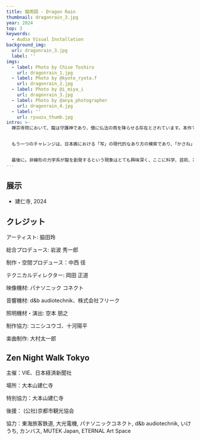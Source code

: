 ```yaml
---
title: 龍雨図 - Dragon Rain
thumbnail: dragonrain_3.jpg
year: 2024
top: 3
keywords:
  - Audio Visual Installation
background_img:
  url: dragonrain_3.jpg
  label: ''
imgs:
  - label: Photo by Chise Toshiro
    url: dragonrain_1.jpg
  - label: Photo by @kyoto_ryota.f
    url: dragonrain_2.jpg
  - label: Photo by @i_miya_i
    url: dragonrain_3.jpg
  - label: Photo by @anya_photographer
    url: dragonrain_4.jpg
  - label: ''
    url: ryuuzu_thumb.jpg
intro: >-
  禅宗寺院において、龍は守護神であり、僧に仏法の雨を降らせる存在とされています。本作では、非線形物理システム、デジタル映像技術、そして脳科学に基づくサウンドを駆使することで、現代ならではの「仏法の雨を降らせる龍」を描くことに挑戦します。建仁寺の法堂の天井に描かれた小泉淳作の『双龍図』と対をなす形で本作『龍雨図』は設置されます。


  もう一つのチャレンジは、日本画における「写」の現代的なあり方の模索であり、「かさね」「うつし」「なぞらえ」といった日本古来の美意識の2020年代ならではの継承の型を提出することです。小泉淳作の『双龍図』を脇田玲なりに描くとはどういうことか。それを突き詰めた結果、単に小泉の絵のデジタルスキャンに加工を施すということではなく、龍を見るという行為の背後にある現象や原理、その場が発する気配といったもの、それ自体を描くことだと考えました。また、小泉の技法へのオマージュとして、スクリーンに墨色の映像を投影し、その上に何層も何層も白い粒子を塗り重ね、単純な白ではなく、単純な粒でもない、深みと広がりをもった色と形と動きをつくることを目指しました。


  最後に。非線形の力学系が龍を創発するという現象はとても興味深く、ここに科学、芸術、宗教の横断的な対話を見ることができるかもしれません。シンプルなシステムが生み出す「無から有、有から無」への転換は、全てが一つであり一つが全てであるという禅の世界と共振します
---
```




## 展示

- 建仁寺, 2024

## クレジット

アーティスト: 脇田玲

総合プロデュース: 岩波 秀一郎

制作・空間プロデュース：中西 径

テクニカルディレクター: 岡田 正道

映像機材: パナソニック コネクト

音響機材: d&b audiotechnik、株式会社フリーク

照明機材・演出: 空本 朋之

制作協力: コニシユウゴ、十河陽平

楽曲制作: 大村太一郎

## Zen Night Walk Tokyo

主催：VIE、⽇本経済新聞社

場所：大本⼭建仁寺

特別協⼒：⼤本⼭建仁寺

後援： (公社)京都市観光協会

協⼒：東海旅客鉄道, 大光電機, パナソニックコネクト, d&b audiotechnik, いけうち, カンバス, MUTEK Japan, ETERNAL Art Space
